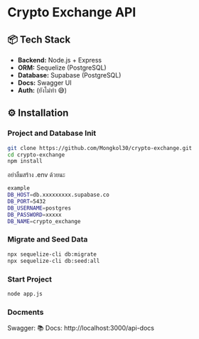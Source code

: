 # Crypto Exchange API
## 📦 Tech Stack
- **Backend:** Node.js + Express
- **ORM:** Sequelize (PostgreSQL)
- **Database:** Supabase (PostgreSQL)
- **Docs:** Swagger UI
- **Auth:** (ยังไม่ทำ 😅)

## ⚙️ Installation

### Project and Database Init
```bash
git clone https://github.com/Mongkol30/crypto-exchange.git
cd crypto-exchange
npm install
```
อย่าลืมสร้าง .env ด้วยนะ
```bash
example
DB_HOST=db.xxxxxxxxx.supabase.co
DB_PORT=5432
DB_USERNAME=postgres
DB_PASSWORD=xxxxx
DB_NAME=crypto_exchange
```
### Migrate and Seed Data
```bash
npx sequelize-cli db:migrate
npx sequelize-cli db:seed:all
```

### Start Project
```bash
node app.js
```
### Docments
Swagger: 📚 Docs: http://localhost:3000/api-docs
